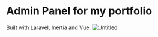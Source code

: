 # Admin Panel for my portfolio

Built with Laravel, Inertia and Vue.
![Untitled](https://github.com/zakkturner/portfolio-admin/assets/30674356/4e3192cb-0c67-4a35-9acc-b084af21ea93)

